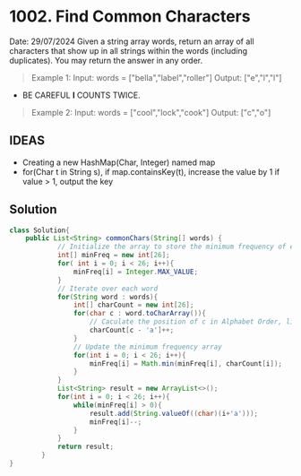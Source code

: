 # 1002. Find Common Characters

Date: 29/07/2024
Given a string array words, return an array of all characters that show up in all strings within the words (including duplicates). You may return the answer in any order.

> Example 1:
> Input: words = ["bella","label","roller"]
> Output: ["e","l","l"]

- BE CAREFUL **l** COUNTS TWICE.

> Example 2:
> Input: words = ["cool","lock","cook"]
> Output: ["c","o"]

## IDEAS

- Creating a new HashMap(Char, Integer) named map
- for(Char t in String s), if map.containsKey(t), increase the value by 1
  if value > 1, output the key

## Solution

```java
class Solution{
    public List<String> commonChars(String[] words) {
            // Initialize the array to store the minimum frequency of each character
            int[] minFreq = new int[26];
            for( int i = 0; i < 26; i++){
                minFreq[i] = Integer.MAX_VALUE;
            }
            // Iterate over each word
            for(String word : words){
                int[] charCount = new int[26];
                for(char c : word.toCharArray()){
                    // Caculate the position of c in Alphabet Order, like c =c = 99, a = 97, so answer is 2
                    charCount[c - 'a']++;
                }
                // Update the minimum frequency array
                for(int i = 0; i < 26; i++){
                    minFreq[i] = Math.min(minFreq[i], charCount[i]);
                }
            }
            List<String> result = new ArrayList<>();
            for(int i = 0; i < 26; i++){
                while(minFreq[i] > 0){
                    result.add(String.valueOf((char)(i+'a')));
                    minFreq[i]--;
                }
            }
            return result;
        }
}
```
